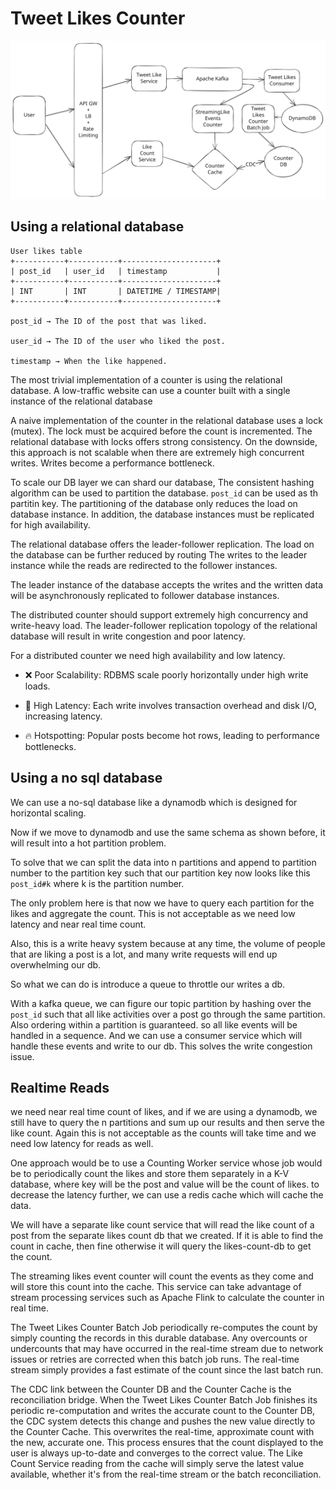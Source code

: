 # Tweet Likes Counter

![Counter](counter.svg)

## Using a relational database

```
User likes table
+-----------+-----------+---------------------+
| post_id   | user_id   | timestamp           |
+-----------+-----------+---------------------+
| INT       | INT       | DATETIME / TIMESTAMP|
+-----------+-----------+---------------------+

post_id → The ID of the post that was liked.

user_id → The ID of the user who liked the post.

timestamp → When the like happened.
```

The most trivial implementation of a counter is using the relational database. A low-traffic website can use a counter built with a single instance of the relational database

A naive implementation of the counter in the relational database uses a lock (mutex). The lock must be acquired before the count is incremented. 
The relational database with locks offers strong consistency. 
On the downside, this approach is not scalable when there are extremely high concurrent writes. Writes become a performance bottleneck.

To scale our DB layer we can shard our database, The consistent hashing algorithm can be used to partition the database. `post_id` can be used as th partitin key. The partitioning of the database only reduces the load on database instance. In addition, the database instances must be replicated for high availability.

The relational database offers the leader-follower replication. The load on the database can be further reduced by routing The writes to the leader instance while the reads are redirected to the follower instances.

The leader instance of the database accepts the writes and the written data will be asynchronously replicated to follower database instances.

The distributed counter should support extremely high concurrency and write-heavy load. The leader-follower replication topology of the relational database will result in write congestion and poor latency. 

For a distributed counter we need high availability and low latency.

* ❌ Poor Scalability: RDBMS scale poorly horizontally under high write loads.

* 🐢 High Latency: Each write involves transaction overhead and disk I/O, increasing latency.

* 🔥 Hotspotting: Popular posts become hot rows, leading to performance bottlenecks.

## Using a no sql database

We can use a no-sql database like a dynamodb which is designed for horizontal scaling.

Now if we move to dynamodb and use the same schema as shown before, it will result into a hot partition problem.

To solve that we can split the data into n partitions and append to partition number to the partition key such that our partition key now looks like this `post_id#k` where k is the partition number.

The only problem here is that now we have to query each partition for the likes and aggregate the count. 
This is not acceptable as we need low latency and near real time count.

Also, this is a write heavy system because at any time, the volume of people that are liking a post is a lot, and many write requests will end up overwhelming our db.

So what we can do is introduce a queue to throttle our writes a db.

With a kafka queue, we can figure our topic partition by hashing over the `post_id` such that all like activities over a post go through the same partition.
Also ordering within a partition is guaranteed. so all like events will be handled in a sequence. And we can use a consumer service which will handle these events and write to our db. This solves the write congestion issue.


## Realtime Reads

we need near real time count of likes, and if we are using a dynamodb, we still have to query the n partitions and sum up our results and then serve the like count.
Again this is not acceptable as the counts will take time and we need low latency for reads as well.

One approach would be to use a Counting Worker service whose job would be to periodically count the likes and store them separately in a K-V database, where key will be the post
and value will be the count of likes. to decrease the latency further, we can use a redis cache which will cache the data.

We will have a separate like count service that will read the like count of a post from the separate likes count db that we created. If it is able to find the count in cache, then fine otherwise it will query the likes-count-db to get the count.

The streaming likes event counter will count the events as they come and will store this count into the cache.
This service can take advantage of stream processing services such as Apache Flink to calculate the counter in real time.

The Tweet Likes Counter Batch Job periodically re-computes the count by simply counting the records in this durable database. Any overcounts or undercounts that may have occurred in the real-time stream due to network issues or retries are corrected when this batch job runs. The real-time stream simply provides a fast estimate of the count since the last batch run.

The CDC link between the Counter DB and the Counter Cache is the reconciliation bridge. When the Tweet Likes Counter Batch Job finishes its periodic re-computation and writes the accurate count to the Counter DB, the CDC system detects this change and pushes the new value directly to the Counter Cache. This overwrites the real-time, approximate count with the new, accurate one. This process ensures that the count displayed to the user is always up-to-date and converges to the correct value. The Like Count Service reading from the cache will simply serve the latest value available, whether it's from the real-time stream or the batch reconciliation.